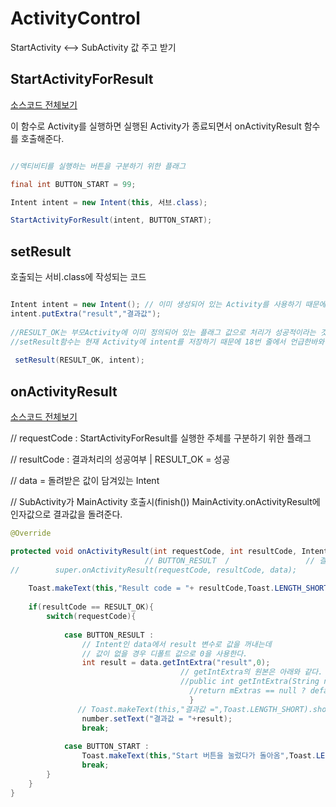 # ActivityControl
StartActivity &lt;--> SubActivity 값 주고 받기

## StartActivityForResult
[소스코드 전체보기](https://github.com/Youngho-Kim/ActivityControl/blob/master/app/src/main/java/com/android/kwave/activitycontrol/MainActivity.java)

이 함수로 Activity를 실행하면 실행된 Activity가 종료되면서 onActivityResult 함수를 호출해준다.


```java

//액티비티를 실행하는 버튼을 구분하기 위한 플래그

final int BUTTON_START = 99;

Intent intent = new Intent(this, 서브.class);

StartActivityForResult(intent, BUTTON_START);
```


## setResult
호출되는 서비.class에 작성되는 코드

```java

Intent intent = new Intent(); // 이미 생성되어 있는 Activity를 사용하기 때문에 필요로 하지 않는다.
intent.putExtra("result","결과값");
  
//RESULT_OK는 부모Activity에 이미 정의되어 있는 플래그 값으로 처리가 성공적이라는 것을 의미한다.
//setResult함수는 현재 Activity에 intent를 저장하기 때문에 18번 줄에서 언급한바와 같이 Context를 필요로 하지 않는다. 
  
 setResult(RESULT_OK, intent);
```

## onActivityResult

[소스코드 전체보기](https://github.com/Youngho-Kim/ActivityControl/blob/master/app/src/main/java/com/android/kwave/activitycontrol/SubActivity.java)



// requestCode : StartActivityForResult를 실행한 주체를 구분하기 위한 플래그

// resultCode : 결과처리의 성공여부 | RESULT_OK = 성공

// data = 돌려받은 값이 담겨있는 Intent

//  SubActivity가 MainActivity 호출시(finish())  MainActivity.onActivityResult에 인자값으로 결과값을 돌려준다.


```java
@Override

protected void onActivityResult(int requestCode, int resultCode, Intent data) {
                              // BUTTON_RESULT  /                 // 결과값
//        super.onActivityResult(requestCode, resultCode, data);
  
    Toast.makeText(this,"Result code = "+ resultCode,Toast.LENGTH_SHORT).show();  
    
    if(resultCode == RESULT_OK){
        switch(requestCode){  
        
            case BUTTON_RESULT :
                // Intent인 data에서 result 변수로 값을 꺼내는데
                // 값이 없을 경우 디폴트 값으로 0을 사용한다.
                int result = data.getIntExtra("result",0);
                                      // getIntExtra의 원본은 아래와 같다.
                                      //public int getIntExtra(String name, int defaultValue) {
                                        //return mExtras == null ? defaultValue :mExtras.getInt(name, defaultValue);
                                        }
               // Toast.makeText(this,"결과값 =",Toast.LENGTH_SHORT).show();
                number.setText("결과값 = "+result);
                break;  
                
            case BUTTON_START :
                Toast.makeText(this,"Start 버튼을 눌렀다가 돌아옴",Toast.LENGTH_SHORT).show();
                break;
        }
    }
}
```